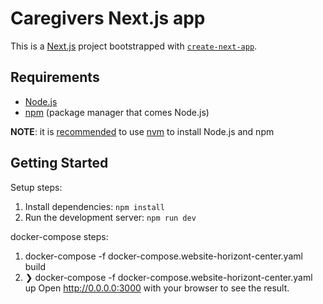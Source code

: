 # Caregivers Next.js app

This is a [Next.js](https://nextjs.org/) project bootstrapped with [`create-next-app`](https://github.com/vercel/next.js/tree/canary/packages/create-next-app).

## Requirements
- [Node.js](https://nodejs.org/en/)
- [npm](https://docs.npmjs.com/cli/v8/commands/npm) (package manager that comes Node.js) 

**NOTE**: it is [recommended](https://docs.npmjs.com/downloading-and-installing-node-js-and-npm)
to use [nvm](https://github.com/nvm-sh/nvm) to install Node.js and npm


## Getting Started

Setup steps:

1. Install dependencies: `npm install`
2. Run the development server: `npm run dev`

docker-compose steps:
1. docker-compose -f docker-compose.website-horizont-center.yaml build
2. ❯ docker-compose -f docker-compose.website-horizont-center.yaml up
Open http://0.0.0.0:3000 with your browser to see the result.
